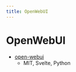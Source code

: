 ```yaml
---
title: OpenWebUI
---
```


# OpenWebUI

- [open-webui](https://github.com/open-webui/open-webui)
  - MIT, Svelte, Python
